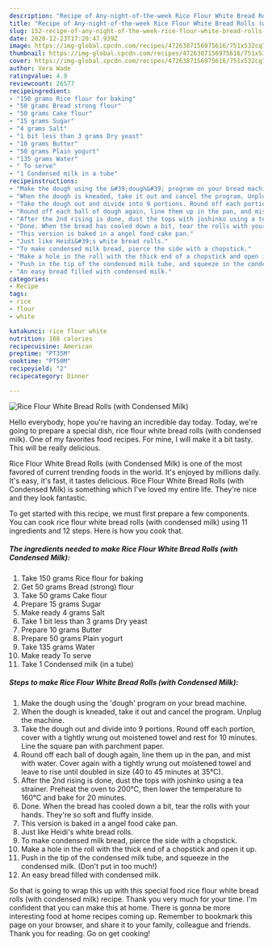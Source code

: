 ```yaml
---
description: "Recipe of Any-night-of-the-week Rice Flour White Bread Rolls (with Condensed Milk)"
title: "Recipe of Any-night-of-the-week Rice Flour White Bread Rolls (with Condensed Milk)"
slug: 152-recipe-of-any-night-of-the-week-rice-flour-white-bread-rolls-with-condensed-milk
date: 2020-12-23T17:20:47.939Z
image: https://img-global.cpcdn.com/recipes/4726387156975616/751x532cq70/rice-flour-white-bread-rolls-with-condensed-milk-recipe-main-photo.jpg
thumbnail: https://img-global.cpcdn.com/recipes/4726387156975616/751x532cq70/rice-flour-white-bread-rolls-with-condensed-milk-recipe-main-photo.jpg
cover: https://img-global.cpcdn.com/recipes/4726387156975616/751x532cq70/rice-flour-white-bread-rolls-with-condensed-milk-recipe-main-photo.jpg
author: Vera Wade
ratingvalue: 4.9
reviewcount: 26577
recipeingredient:
- "150 grams Rice flour for baking"
- "50 grams Bread strong flour"
- "50 grams Cake flour"
- "15 grams Sugar"
- "4 grams Salt"
- "1 bit less than 3 grams Dry yeast"
- "10 grams Butter"
- "50 grams Plain yogurt"
- "135 grams Water"
- " To serve"
- "1 Condensed milk in a tube"
recipeinstructions:
- "Make the dough using the &#39;dough&#39; program on your bread machine."
- "When the dough is kneaded, take it out and cancel the program. Unplug the machine."
- "Take the dough out and divide into 9 portions. Round off each portion, cover with a tightly wrung out moistened towel and rest for 10 minutes. Line the square pan with parchment paper."
- "Round off each ball of dough again, line them up in the pan, and mist with water. Cover again with a tightly wrung out moistened towel and leave to rise until doubled in size (40 to 45 minutes at 35°C)."
- "After the 2nd rising is done, dust the tops with joshinko using a tea strainer. Preheat the oven to 200°C, then lower the temperature to 160°C and bake for 20 minutes."
- "Done. When the bread has cooled down a bit, tear the rolls with your hands. They&#39;re so soft and fluffy inside."
- "This version is baked in a angel food cake pan."
- "Just like Heidi&#39;s white bread rolls."
- "To make condensed milk bread, pierce the side with a chopstick."
- "Make a hole in the roll with the thick end of a chopstick and open it up."
- "Push in the tip of the condensed milk tube, and squeeze in the condensed milk. (Don&#39;t put in too much!)"
- "An easy bread filled with condensed milk."
categories:
- Recipe
tags:
- rice
- flour
- white

katakunci: rice flour white 
nutrition: 108 calories
recipecuisine: American
preptime: "PT35M"
cooktime: "PT50M"
recipeyield: "2"
recipecategory: Dinner

---
```



![Rice Flour White Bread Rolls (with Condensed Milk)](https://img-global.cpcdn.com/recipes/4726387156975616/751x532cq70/rice-flour-white-bread-rolls-with-condensed-milk-recipe-main-photo.jpg)

Hello everybody, hope you're having an incredible day today. Today, we're going to prepare a special dish, rice flour white bread rolls (with condensed milk). One of my favorites food recipes. For mine, I will make it a bit tasty. This will be really delicious.



Rice Flour White Bread Rolls (with Condensed Milk) is one of the most favored of current trending foods in the world. It's enjoyed by millions daily. It's easy, it's fast, it tastes delicious. Rice Flour White Bread Rolls (with Condensed Milk) is something which I've loved my entire life. They're nice and they look fantastic.


To get started with this recipe, we must first prepare a few components. You can cook rice flour white bread rolls (with condensed milk) using 11 ingredients and 12 steps. Here is how you cook that.

<!--inarticleads1-->

##### The ingredients needed to make Rice Flour White Bread Rolls (with Condensed Milk):

1. Take 150 grams Rice flour for baking
1. Get 50 grams Bread (strong) flour
1. Take 50 grams Cake flour
1. Prepare 15 grams Sugar
1. Make ready 4 grams Salt
1. Take 1 bit less than 3 grams Dry yeast
1. Prepare 10 grams Butter
1. Prepare 50 grams Plain yogurt
1. Take 135 grams Water
1. Make ready  To serve
1. Take 1 Condensed milk (in a tube)




<!--inarticleads2-->

##### Steps to make Rice Flour White Bread Rolls (with Condensed Milk):

1. Make the dough using the &#39;dough&#39; program on your bread machine.
1. When the dough is kneaded, take it out and cancel the program. Unplug the machine.
1. Take the dough out and divide into 9 portions. Round off each portion, cover with a tightly wrung out moistened towel and rest for 10 minutes. Line the square pan with parchment paper.
1. Round off each ball of dough again, line them up in the pan, and mist with water. Cover again with a tightly wrung out moistened towel and leave to rise until doubled in size (40 to 45 minutes at 35°C).
1. After the 2nd rising is done, dust the tops with joshinko using a tea strainer. Preheat the oven to 200°C, then lower the temperature to 160°C and bake for 20 minutes.
1. Done. When the bread has cooled down a bit, tear the rolls with your hands. They&#39;re so soft and fluffy inside.
1. This version is baked in a angel food cake pan.
1. Just like Heidi&#39;s white bread rolls.
1. To make condensed milk bread, pierce the side with a chopstick.
1. Make a hole in the roll with the thick end of a chopstick and open it up.
1. Push in the tip of the condensed milk tube, and squeeze in the condensed milk. (Don&#39;t put in too much!)
1. An easy bread filled with condensed milk.




So that is going to wrap this up with this special food rice flour white bread rolls (with condensed milk) recipe. Thank you very much for your time. I'm confident that you can make this at home. There is gonna be more interesting food at home recipes coming up. Remember to bookmark this page on your browser, and share it to your family, colleague and friends. Thank you for reading. Go on get cooking!
